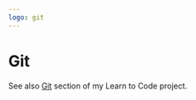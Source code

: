 ```yaml
---
logo: git
---
```

# Git

See also [Git](https://github.com/MichaelCurrin/learn-to-code/tree/master/en/topics/version_control/Git) section of my Learn to Code project.
